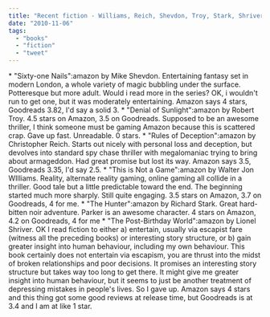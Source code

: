 ```yaml
---
title: "Recent fiction - Williams, Reich, Shevdon, Troy, Stark, Shriver"
date: "2010-11-06"
tags: 
  - "books"
  - "fiction"
  - "tweet"
---
```


\* "Sixty-one Nails":amazon by Mike Shevdon. Entertaining fantasy set in modern London, a whole variety of magic bubbling under the surface. Potteresque but more adult. Would i read more in the series? OK, i wouldn't run to get one, but it was moderately entertaining. Amazon says 4 stars, Goodreads 3.82, I'd say a solid 3. \* "Denial of Sunlight":amazon by Robert Troy. 4.5 stars on Amazon, 3.5 on Goodreads. Supposed to be an awesome thriller, I think someone must be gaming Amazon because this is scattered crap. Gave up fast. Unreadable. 0 stars. \* "Rules of Deception":amazon by Christopher Reich. Starts out nicely with personal loss and deception, but devolves into standard spy chase thriller with megalomaniac trying to bring about armageddon. Had great promise but lost its way. Amazon says 3.5, Goodreads 3.35, I'd say 2.5. \* "This is Not a Game":amazon by Walter Jon WIlliams. Reality, alternate reality gaming, online gaming all collide in a thriller. Good tale but a little predictable toward the end. The beginning started much more sharply. Still quite engaging. 3.5 stars on Amazon, 3.7 on Goodreads, 4 for me. \* "The Hunter":amazon by Richard Stark. Great hard-bitten noir adventure. Parker is an awesome character. 4 stars on Amazon, 4.2 on Goodreads, 4 for me \* "The Post-Birthday World":amazon by Lionel Shriver. OK I read fiction to either a) entertain, usually via escapist fare (witness all the preceding books) or interesting story structure, or b) gain greater insight into human behaviour, including my own behaviour. This book certainly does not entertain via escapism, you are thrust into the midst of broken relationships and poor decisions. It promises an interesting story structure but takes way too long to get there. It might give me greater insight into human behaviour, but it seems to just be another treatment of depressing mistakes in people's lives. So I gave up. Amazon says 4 stars and this thing got some good reviews at release time, but Goodreads is at 3.4 and I am at like 1 star.

